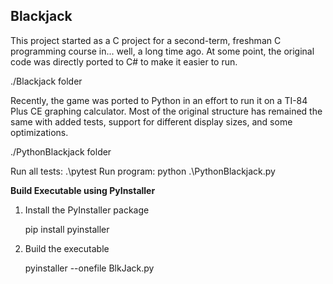 ## Blackjack 

This project started as a C project for a second-term, freshman C programming course in... well, a long time ago.  At some point, the original code was directly ported to C# to make it easier to run.

./Blackjack folder

Recently, the game was ported to Python in an effort to run it on a TI-84 Plus CE graphing calculator.  Most of the original structure has remained the same with added tests, support for different display sizes, and some optimizations.

./PythonBlackjack folder

Run all tests: .\pytest 
Run program: python .\PythonBlackjack.py

**Build Executable using PyInstaller**

1. Install the PyInstaller package

    pip install pyinstaller

2. Build the executable

    pyinstaller --onefile BlkJack.py
